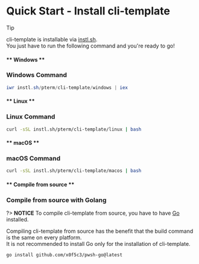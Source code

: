 # Quick Start - Install cli-template

> [!TIP]
> cli-template is installable via [instl.sh](https://instl.sh).\
> You just have to run the following command and you're ready to go!

<!-- tabs:start -->

#### ** Windows **

### Windows Command

```powershell
iwr instl.sh/pterm/cli-template/windows | iex
```

#### ** Linux **

### Linux Command

```bash
curl -sSL instl.sh/pterm/cli-template/linux | bash
```

#### ** macOS **

### macOS Command

```bash
curl -sSL instl.sh/pterm/cli-template/macos | bash
```

#### ** Compile from source **

### Compile from source with Golang

?> **NOTICE**
To compile cli-template from source, you have to have [Go](https://golang.org/) installed.

Compiling cli-template from source has the benefit that the build command is the same on every platform.\
It is not recommended to install Go only for the installation of cli-template.

```command
go install github.com/x0f5c3/pwsh-go@latest
```

<!-- tabs:end -->
